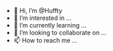 - 👋 Hi, I’m @Huffty
- 👀 I’m interested in ...
- 🌱 I’m currently learning ...
- 💞️ I’m looking to collaborate on ...
- 📫 How to reach me ...

<!---
Huffty/Huffty is a ✨ special ✨ repository because its `README.md` (this file) appears on your GitHub profile.
You can click the Preview link to take a look at your changes.
--->
